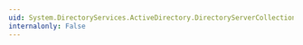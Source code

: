 ```yaml
---
uid: System.DirectoryServices.ActiveDirectory.DirectoryServerCollection.Remove(System.DirectoryServices.ActiveDirectory.DirectoryServer)
internalonly: False
---
```

